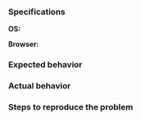 ### Specifications
**OS:**

**Browser:**
### Expected behavior
### Actual behavior
### Steps to reproduce the problem
